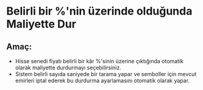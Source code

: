 # Belirli bir %'nin üzerinde olduğunda Maliyette Dur

## Amaç:

- Hisse senedi fiyatı belirli bir kâr %'sinin üzerine çıktığında otomatik olarak maliyette durdurmayı seçebilirsiniz.
- Sistem belirli sayıda saniyede bir tarama yapar ve semboller için mevcut emirleri iptal ederek bu durdurma ayarlamasını otomatik olarak yapar.